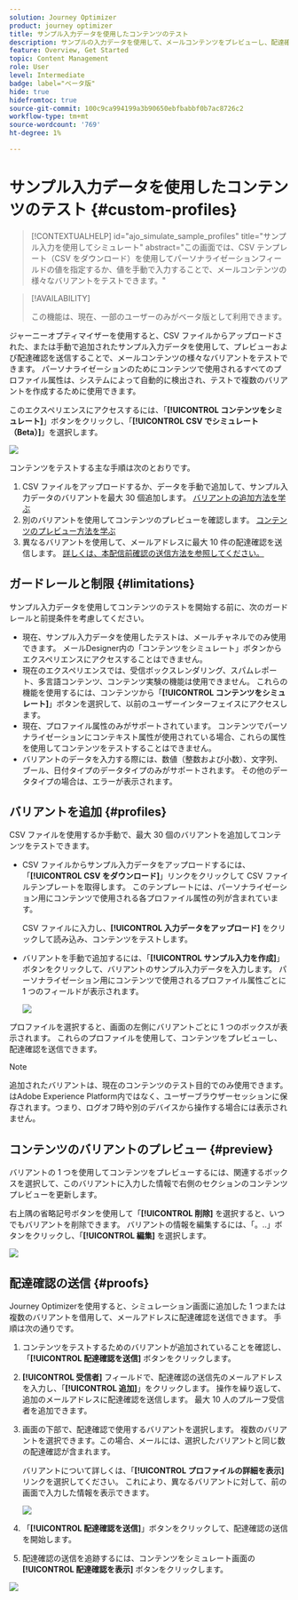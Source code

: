 ```yaml
---
solution: Journey Optimizer
product: journey optimizer
title: サンプル入力データを使用したコンテンツのテスト
description: サンプルの入力データを使用して、メールコンテンツをプレビューし、配達確認を送信する方法を説明します。
feature: Overview, Get Started
topic: Content Management
role: User
level: Intermediate
badge: label="ベータ版"
hide: true
hidefromtoc: true
source-git-commit: 100c9ca994199a3b90650ebfbabbf0b7ac8726c2
workflow-type: tm+mt
source-wordcount: '769'
ht-degree: 1%

---
```



# サンプル入力データを使用したコンテンツのテスト {#custom-profiles}

>[!CONTEXTUALHELP]
>id="ajo_simulate_sample_profiles"
>title="サンプル入力を使用してシミュレート"
>abstract="この画面では、CSV テンプレート（CSV をダウンロード）を使用してパーソナライゼーションフィールドの値を指定するか、値を手動で入力することで、メールコンテンツの様々なバリアントをテストできます。"

>[!AVAILABILITY]
>
>この機能は、現在、一部のユーザーのみがベータ版として利用できます。

ジャーニーオプティマイザーを使用すると、CSV ファイルからアップロードされた、または手動で追加されたサンプル入力データを使用して、プレビューおよび配達確認を送信することで、メールコンテンツの様々なバリアントをテストできます。 パーソナライゼーションのためにコンテンツで使用されるすべてのプロファイル属性は、システムによって自動的に検出され、テストで複数のバリアントを作成するために使用できます。

このエクスペリエンスにアクセスするには、「**[!UICONTROL コンテンツをシミュレート]**」ボタンをクリックし、「**[!UICONTROL CSV でシミュレート（Beta）]**」を選択します。

![](assets/simulate-sample.png)

コンテンツをテストする主な手順は次のとおりです。

1. CSV ファイルをアップロードするか、データを手動で追加して、サンプル入力データのバリアントを最大 30 個追加します。 [ バリアントの追加方法を学ぶ ](#profiles)
1. 別のバリアントを使用してコンテンツのプレビューを確認します。 [ コンテンツのプレビュー方法を学ぶ ](#preview)
1. 異なるバリアントを使用して、メールアドレスに最大 10 件の配達確認を送信します。 [詳しくは、本配信前確認の送信方法を参照してください。](#proofs)


## ガードレールと制限 {#limitations}

サンプル入力データを使用してコンテンツのテストを開始する前に、次のガードレールと前提条件を考慮してください。

* 現在、サンプル入力データを使用したテストは、メールチャネルでのみ使用できます。 メールDesigner内の「コンテンツをシミュレート」ボタンからエクスペリエンスにアクセスすることはできません。
* 現在のエクスペリエンスでは、受信ボックスレンダリング、スパムレポート、多言語コンテンツ、コンテンツ実験の機能は使用できません。 これらの機能を使用するには、コンテンツから「**[!UICONTROL コンテンツをシミュレート]**」ボタンを選択して、以前のユーザーインターフェイスにアクセスします。
* 現在、プロファイル属性のみがサポートされています。 コンテンツでパーソナライゼーションにコンテキスト属性が使用されている場合、これらの属性を使用してコンテンツをテストすることはできません。
* バリアントのデータを入力する際には、数値（整数および小数）、文字列、ブール、日付タイプのデータタイプのみがサポートされます。 その他のデータタイプの場合は、エラーが表示されます。

## バリアントを追加 {#profiles}

CSV ファイルを使用するか手動で、最大 30 個のバリアントを追加してコンテンツをテストできます。

* CSV ファイルからサンプル入力データをアップロードするには、「**[!UICONTROL CSV をダウンロード]**」リンクをクリックして CSV ファイルテンプレートを取得します。 このテンプレートには、パーソナライゼーション用にコンテンツで使用される各プロファイル属性の列が含まれています。

  CSV ファイルに入力し、**[!UICONTROL 入力データをアップロード]** をクリックして読み込み、コンテンツをテストします。

* バリアントを手動で追加するには、「**[!UICONTROL サンプル入力を作成]**」ボタンをクリックして、バリアントのサンプル入力データを入力します。 パーソナライゼーション用にコンテンツで使用されるプロファイル属性ごとに 1 つのフィールドが表示されます。

  ![](assets/simulate-custom-add.png)

プロファイルを選択すると、画面の左側にバリアントごとに 1 つのボックスが表示されます。 これらのプロファイルを使用して、コンテンツをプレビューし、配達確認を送信できます。

>[!NOTE]
>
>追加されたバリアントは、現在のコンテンツのテスト目的でのみ使用できます。 はAdobe Experience Platform内ではなく、ユーザーブラウザーセッションに保存されます。つまり、ログオフ時や別のデバイスから操作する場合には表示されません。

## コンテンツのバリアントのプレビュー {#preview}

バリアントの 1 つを使用してコンテンツをプレビューするには、関連するボックスを選択して、このバリアントに入力した情報で右側のセクションのコンテンツプレビューを更新します。

右上隅の省略記号ボタンを使用して「**[!UICONTROL 削除]** を選択すると、いつでもバリアントを削除できます。 バリアントの情報を編集するには、「。..」ボタンをクリックし、「**[!UICONTROL 編集]** を選択します。

![](assets/simulate-custom-boxes.png)

## 配達確認の送信  {#proofs}

Journey Optimizerを使用すると、シミュレーション画面に追加した 1 つまたは複数のバリアントを借用して、メールアドレスに配達確認を送信できます。 手順は次の通りです。

1. コンテンツをテストするためのバリアントが追加されていることを確認し、「**[!UICONTROL 配達確認を送信]** ボタンをクリックします。

1. **[!UICONTROL 受信者]** フィールドで、配達確認の送信先のメールアドレスを入力し、「**[!UICONTROL 追加]**」をクリックします。 操作を繰り返して、追加のメールアドレスに配達確認を送信します。 最大 10 人のプルーフ受信者を追加できます。

1. 画面の下部で、配達確認で使用するバリアントを選択します。 複数のバリアントを選択できます。この場合、メールには、選択したバリアントと同じ数の配達確認が含まれます。

   バリアントについて詳しくは、「**[!UICONTROL プロファイルの詳細を表示]** リンクを選択してください。 これにより、異なるバリアントに対して、前の画面で入力した情報を表示できます。

   ![](assets/simulate-custom-proofs.png)

1. 「**[!UICONTROL 配達確認を送信]**」ボタンをクリックして、配達確認の送信を開始します。

1. 配達確認の送信を追跡するには、コンテンツをシミュレート画面の **[!UICONTROL 配達確認を表示]** ボタンをクリックします。

![](assets/simulate-custom-sent-proofs.png)
